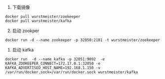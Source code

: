 1. 下载镜像

```shell
docker pull wurstmeister/zookeeper
docker pull wurstmeister/kafka
```

2. 启动 zookper

`docker run -d --name zookeeper -p 32050:2181 -t wurstmeister/zookeeper`

1. 启动 kafka

```shell
docker run  -d --name kafka -p 32051:9092  -e KAFKA_ZOOKEEPER_CONNECT=172.17.0.1:32050 -e KAFKA_ADVERTISED_HOST_NAME=192.168.1.150 -v /var/run/docker.sock=/var/run/docker.sock wurstmeister/kafka
```

